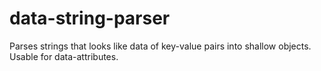 data-string-parser
==================

Parses strings that looks like data of key-value pairs into shallow objects. Usable for data-attributes.
